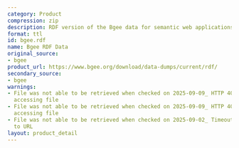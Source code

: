 ```yaml
---
category: Product
compression: zip
description: RDF version of the Bgee data for semantic web applications
format: ttl
id: bgee.rdf
name: Bgee RDF Data
original_source:
- bgee
product_url: https://www.bgee.org/download/data-dumps/current/rdf/
secondary_source:
- bgee
warnings:
- File was not able to be retrieved when checked on 2025-09-09_ HTTP 404 error when
  accessing file
- File was not able to be retrieved when checked on 2025-09-09_ HTTP 404 error when
  accessing file
- File was not able to be retrieved when checked on 2025-09-02_ Timeout connecting
  to URL
layout: product_detail
---
```

